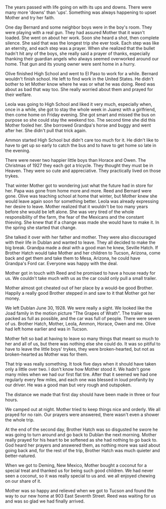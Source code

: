 The years passed with life going on with its ups and downs. There were
many more 'downs' than 'ups'. Something was always happening to upset
Mother and try her faith.

One day Bernard and some neighbor boys were in the boy's room. They
were playing with a real gun. They had assured Mother that it wasn't
loaded. She went on about her work. Soon she heard a shot, then complete
silence. She said that was the longest trip she ever took. Each step
was like an eternity, and each step was a prayer. When she realized that
the bullet hadn't hit any of the boys, she really said a prayer of
thanks, especially thanking their guardian angels who always seemed
overworked around our home. That gun and its young owner were sent
home in a hurry.

Olive finished High School and went to El Paso to work for a while.
Bernard wouldn't finish school. He left to find work in the United
States. He didn't bother to let Mother know where he was or what he
was doing. Reed was about as bad that way too. She really worried
about them and prayed for their welfare.

Leola was going to High School and liked it very much, especially when,
once in a while, she got to stay the whole week in Juarez with a
girlfriend, then come home on Friday evening. She got smart and missed
the bus on purpose so she could stay the weekend too. The second time
she did this Mother fooled her. She borrowed Grandpa's horse and buggy
and went after her. She didn't pull that trick again.

Ammon started High School but didn't care too much for it. He didn't
like to have to get up so early to catch the bus and to have to get
home so late in the evening.

There were never two happier little boys than Horace and Owen. The
Christmas of 1927 they each got a tricycle. They thought they must be
in Heaven. They were so cute and appreciative. They practically lived
on those trykes.

That winter Mother got to wondering just what the future had in store
for her. Papa was gone from home more and more. Reed and Bernard were
gone. Olive was teaching school at home that winter, but Mother knew
she would leave again soon for something better. Leola was already
expressing her desire to leave. Mother realized that it wouldn't be
too many years before she would be left alone. She was very tired of
the whole responsibility of the farm, the fear of the Mexicans and the
constant thieving. She knew that if a change was made she would have
to make it. In the spring she started that change.

She talked it over with her father and mother. They were also discouraged
with their life in Dublan and wanted to leave. They all decided to
make the big break. Grandpa made a deal with a good man he knew, Seville
Hatch. If Brother Hatch would take Mother and her children to Tucson,
Arizona, come back and get them and take them to Mesa, Arizona, he could
have Grandpa's Ford car. Everyone was happy with the deal.

Mother got in touch with Reed and he promised to have a house ready
for us. We couldn't take much with us as the car could only pull a
small trailer.

Mother almost got cheated out of her place by a would-be good Brother.
Happily a really good Brother stepped in and saw to it that Mother got
her money.

We left Dublan June 30, 1928. We were really a sight. We looked like
the Joad family in the motion picture "The Grapes of Wrath". The trailer
was packed as full as possible, and the car was full of people. There
were seven of us. Brother Hatch, Mother, Leola, Ammon, Horace, Owen
and me. Olive had left home earlier and was in Tucson.

Mother felt so bad at having to leave so many things that meant so much
to her and all of us, but there was nothing else she could do. It was
so pitiful to have to leave the little boys' trykes, they were
broken-hearted, but not as broken-hearted as Mother was for them.

That trip was really something. It took five days when it should have
taken only a little over two. I don't know how Mother stood it. We
hadn't gone many miles when we had our first flat tire. After that
it seemed we had one regularly every few miles, and each one was
blessed in loud profanity by our driver. He was a good man but very
rough and outspoken.

The distance we made that first day should have been made in three or
four hours.

We camped out at night. Mother tried to keep things nice and orderly.
We all prayed for no rain. Our prayers were answered, there wasn't
even a shower the whole trip.

At the end of the second day, Brother Hatch was so disgusted he swore
he was going to turn around and go back to Dublan the next morning.
Mother really prayed for his heart to be softened as she had nothing
to go back to. God heard her prayers and answered them, as nothing more
was said about going back and, for the rest of the trip, Brother Hatch
was much quieter and better-natured.

When we got to Deming, New Mexico, Mother bought a coconut for a special
treat and thanked us for being such good children. We had never seen a
coconut, so it was really special to us and. we all enjoyed chewing
on our share of it.

Mother was so happy and relieved when we got to Tucson and found the
way to our new home at 903 East Seventh Street. Reed was waiting for
us and was so glad we had finally arrived.